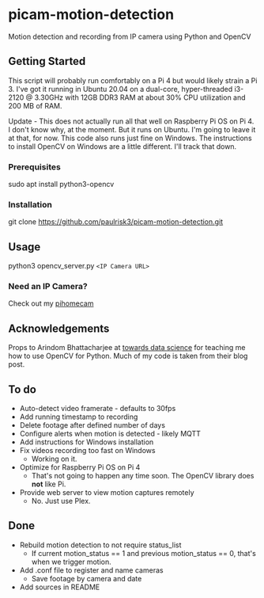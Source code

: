 # picam-motion-detection
Motion detection and recording from IP camera using Python and OpenCV

## Getting Started
This script will probably run comfortably on a Pi 4 but would likely strain a Pi 3. I've got it running in Ubuntu 20.04 on a dual-core, hyper-threaded i3-2120 @ 3.30GHz with 12GB DDR3 RAM at about 30% CPU utilization and 200 MB of RAM.

Update - This does not actually run all that well on Raspberry Pi OS on Pi 4. I don't know why, at the moment. But it runs on Ubuntu. I'm going to leave it at that, for now. This code also runs just fine on Windows. The instructions to install OpenCV on Windows are a little different. I'll track that down.

### Prerequisites
sudo apt install python3-opencv

### Installation
git clone https://github.com/paulrisk3/picam-motion-detection.git

## Usage
python3 opencv_server.py `<IP Camera URL>`

### Need an IP Camera?
Check out my [pihomecam](https://github.com/paulrisk3/pihomecam)

## Acknowledgements
Props to Arindom Bhattacharjee at [towards data science](https://towardsdatascience.com/build-a-motion-triggered-alarm-in-5-minutes-342fbe3d5396) for teaching me how to use OpenCV for Python. Much of my code is taken from their blog post.

## To do
* Auto-detect video framerate - defaults to 30fps
* Add running timestamp to recording
* Delete footage after defined number of days
* Configure alerts when motion is detected - likely MQTT
* Add instructions for Windows installation
* Fix videos recording too fast on Windows
  * Working on it.
* Optimize for Raspberry Pi OS on Pi 4
  * That's not going to happen any time soon. The OpenCV library does **not** like Pi.
* Provide web server to view motion captures remotely
  * No. Just use Plex.

## Done
* Rebuild motion detection to not require status_list
  * If current motion_status == 1 and previous motion_status == 0, that's when we trigger motion.
* Add .conf file to register and name cameras
  * Save footage by camera and date
* Add sources in README
